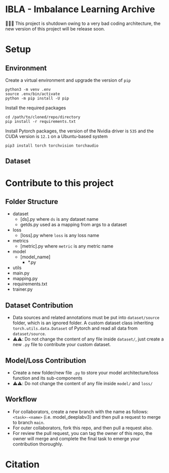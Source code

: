 # IBLA - Imbalance Learning Archive
:bell::bell::bell: This project is shutdown owing to a very bad coding architecture, the new version of this project will be release soon.

# Setup
## Environment
Create a virtual environment and upgrade the version of ```pip```
```
python3 -m venv .env
source .env/bin/activate
python -m pip install -U pip
```
Install the required packages
```
cd /path/to/cloned/repo/directory
pip install -r requirements.txt
```
Install Pytorch packages, the version of the Nvidia driver is ```535``` and the CUDA version is ```12.1``` on a Ubuntu-based system
```
pip3 install torch torchvision torchaudio
```
## Dataset

# Contribute to this project
## Folder Structure 
- dataset
  - [ds].py where ```ds``` is any dataset name
  - getds.py used as a mapping from args to a dataset
- loss
  - [loss].py where ```loss``` is any loss name
- metrics
  - [metric].py where ```metric``` is any metric name
- model
  - [model_name]
    - *.py
- utils
- main.py
- mapping.py
- requirements.txt
- trainer.py

## Dataset Contribution
- Data sources and related annotations must be put into ```dataset/source``` folder, which is an ignored folder. A custom dataset class inheriting ```torch.utils.data.Dataset``` of Pytorch and read all data from ```dataset/source```.
- :warning::warning:: Do not change the content of any file inside ```dataset/```, just create a new ```.py``` file to contribute your custom dataset. 

## Model/Loss Contribution
- Create a new folder/new file ```.py``` to store your model architecture/loss function and its sub-components
- :warning::warning:: Do not change the content of any file inside ```model/``` and ```loss/```

## Workflow
- For collaborators, create a new branch with the name as follows: ```<task>-<name>``` (i.e. model_deeplabv3) and then pull a request to merge to branch ```main```.
- For outer collaborators, fork this repo, and then pull a request also.
- For review the pull request, you can tag the owner of this repo, the owner will merge and complete the final task to emerge your contribution thoroughly.

# Citation
```
```
